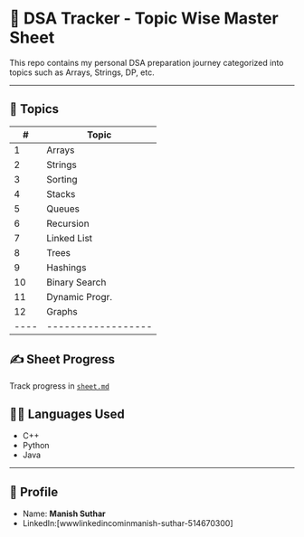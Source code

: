 # 🚀 DSA Tracker - Topic Wise Master Sheet

This repo contains my personal DSA preparation journey categorized into topics such as Arrays, Strings, DP, etc.

---

## 📁 Topics

| #  | Topic            |
|----|------------------|
| 1  | Arrays           |
| 2  | Strings          |
| 3  | Sorting          |
| 4  | Stacks           |
| 5  | Queues           |
| 6  | Recursion        |
| 7  | Linked List      |
| 8  | Trees            |
| 9  | Hashings         |
| 10 | Binary Search    |
| 11 | Dynamic Progr.   |
| 12 | Graphs           |
|----|------------------|

## ✍️ Sheet Progress

Track progress in [`sheet.md`](./sheet.md)

## 👨‍💻 Languages Used

- C++
- Python
- Java 

---

## 🔗 Profile

- Name: **Manish Suthar**
- LinkedIn:[wwwlinkedincominmanish-suthar-514670300]

